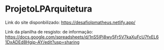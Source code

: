 # ProjetoLPArquitetura
Link do site disponbilizado: https://desafiolpmatheus.netlify.app/


Link da planilha de resgisto: de informação: https://docs.google.com/spreadsheets/d/1nS5IPj8wy5Fr5V7kaXuFcU7fxEL61DxADEd8Hgip-AY/edit?usp=sharing 
